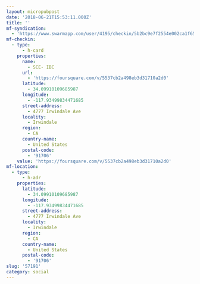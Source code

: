 ```yaml
---
layout: micropubpost
date: '2018-06-21T15:53:11.000Z'
title: ''
mf-syndication:
  - 'https://www.swarmapp.com/user/4195/checkin/5b2bc9e7f2554e002ca1f659'
mf-checkin:
  - type:
      - h-card
    properties:
      name:
        - SCE- IBC
      url:
        - 'https://foursquare.com/v/5537cb2a498eb3d31710a2d0'
      latitude:
        - 34.09910109685987
      longitude:
        - -117.93499834471685
      street-address:
        - 4777 Irwindale Ave
      locality:
        - Irwindale
      region:
        - CA
      country-name:
        - United States
      postal-code:
        - '91706'
    value: 'https://foursquare.com/v/5537cb2a498eb3d31710a2d0'
mf-location:
  - type:
      - h-adr
    properties:
      latitude:
        - 34.09910109685987
      longitude:
        - -117.93499834471685
      street-address:
        - 4777 Irwindale Ave
      locality:
        - Irwindale
      region:
        - CA
      country-name:
        - United States
      postal-code:
        - '91706'
slug: '57191'
category: social
---
```

